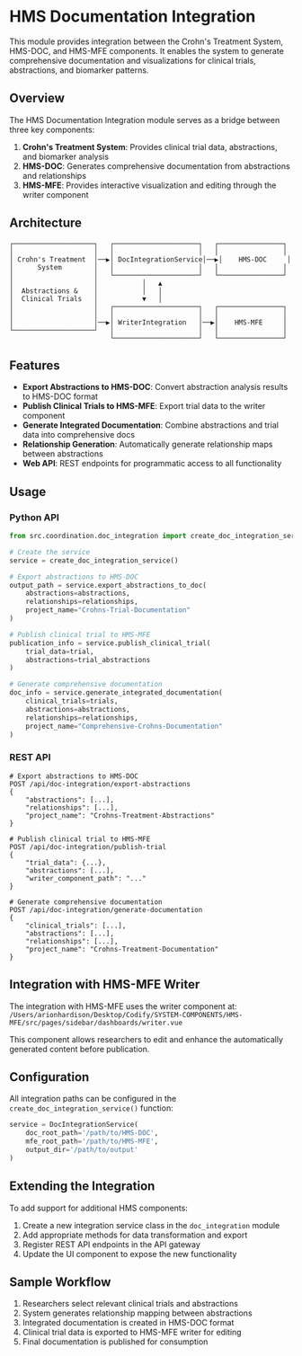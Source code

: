 # HMS Documentation Integration

This module provides integration between the Crohn's Treatment System, HMS-DOC, and HMS-MFE components. It enables the system to generate comprehensive documentation and visualizations for clinical trials, abstractions, and biomarker patterns.

## Overview

The HMS Documentation Integration module serves as a bridge between three key components:

1. **Crohn's Treatment System**: Provides clinical trial data, abstractions, and biomarker analysis
2. **HMS-DOC**: Generates comprehensive documentation from abstractions and relationships
3. **HMS-MFE**: Provides interactive visualization and editing through the writer component

## Architecture

```
┌────────────────────┐   ┌─────────────────────┐   ┌────────────────┐
│                    │   │                     │   │                │
│ Crohn's Treatment  │──▶│ DocIntegrationService│──▶│    HMS-DOC     │
│      System        │   │                     │   │                │
│                    │   └─────────────────────┘   └────────────────┘
│                    │           │   ▲              
│  Abstractions &    │           │   │              
│  Clinical Trials   │           ▼   │              
│                    │   ┌─────────────────────┐   ┌────────────────┐
│                    │   │                     │   │                │
│                    │──▶│ WriterIntegration   │──▶│    HMS-MFE     │
└────────────────────┘   │                     │   │                │
                         └─────────────────────┘   └────────────────┘
```

## Features

- **Export Abstractions to HMS-DOC**: Convert abstraction analysis results to HMS-DOC format
- **Publish Clinical Trials to HMS-MFE**: Export trial data to the writer component
- **Generate Integrated Documentation**: Combine abstractions and trial data into comprehensive docs
- **Relationship Generation**: Automatically generate relationship maps between abstractions
- **Web API**: REST endpoints for programmatic access to all functionality

## Usage

### Python API

```python
from src.coordination.doc_integration import create_doc_integration_service

# Create the service
service = create_doc_integration_service()

# Export abstractions to HMS-DOC
output_path = service.export_abstractions_to_doc(
    abstractions=abstractions,
    relationships=relationships,
    project_name="Crohns-Trial-Documentation"
)

# Publish clinical trial to HMS-MFE
publication_info = service.publish_clinical_trial(
    trial_data=trial,
    abstractions=trial_abstractions
)

# Generate comprehensive documentation
doc_info = service.generate_integrated_documentation(
    clinical_trials=trials,
    abstractions=abstractions,
    relationships=relationships,
    project_name="Comprehensive-Crohns-Documentation"
)
```

### REST API

```
# Export abstractions to HMS-DOC
POST /api/doc-integration/export-abstractions
{
    "abstractions": [...],
    "relationships": [...],
    "project_name": "Crohns-Treatment-Abstractions"
}

# Publish clinical trial to HMS-MFE
POST /api/doc-integration/publish-trial
{
    "trial_data": {...},
    "abstractions": [...],
    "writer_component_path": "..."
}

# Generate comprehensive documentation
POST /api/doc-integration/generate-documentation
{
    "clinical_trials": [...],
    "abstractions": [...],
    "relationships": [...],
    "project_name": "Crohns-Treatment-Documentation"
}
```

## Integration with HMS-MFE Writer

The integration with HMS-MFE uses the writer component at:
`/Users/arionhardison/Desktop/Codify/SYSTEM-COMPONENTS/HMS-MFE/src/pages/sidebar/dashboards/writer.vue`

This component allows researchers to edit and enhance the automatically generated content before publication.

## Configuration

All integration paths can be configured in the `create_doc_integration_service()` function:

```python
service = DocIntegrationService(
    doc_root_path='/path/to/HMS-DOC',
    mfe_root_path='/path/to/HMS-MFE',
    output_dir='/path/to/output'
)
```

## Extending the Integration

To add support for additional HMS components:

1. Create a new integration service class in the `doc_integration` module
2. Add appropriate methods for data transformation and export
3. Register REST API endpoints in the API gateway
4. Update the UI component to expose the new functionality

## Sample Workflow

1. Researchers select relevant clinical trials and abstractions
2. System generates relationship mapping between abstractions
3. Integrated documentation is created in HMS-DOC format
4. Clinical trial data is exported to HMS-MFE writer for editing
5. Final documentation is published for consumption